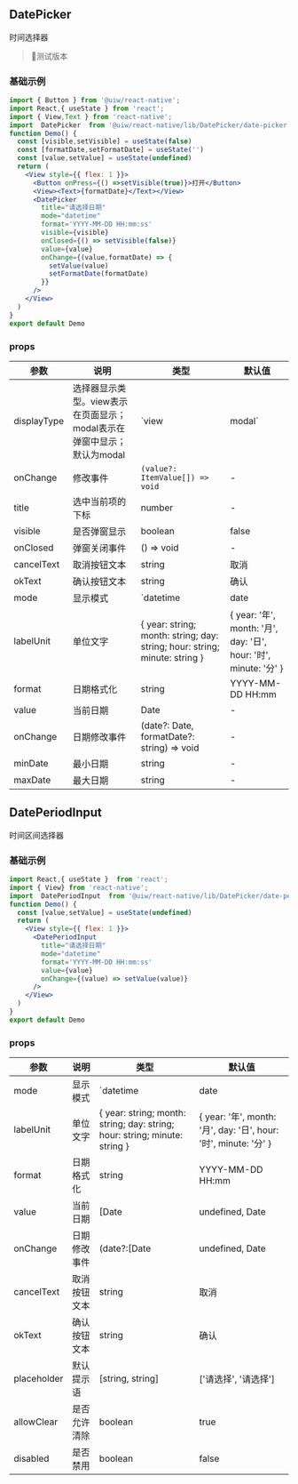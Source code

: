 DatePicker 
---
时间选择器
> 🚧测试版本
<!--rehype:style=border-left: 8px solid #ffe564;background-color: #ffe56440;padding: 12px 16px;-->

### 基础示例
 
```jsx
import { Button } from '@uiw/react-native';
import React,{ useState } from 'react';
import { View,Text } from 'react-native';
import  DatePicker  from '@uiw/react-native/lib/DatePicker/date-picker';
function Demo() {
  const [visible,setVisible] = useState(false)
  const [formatDate,setFormatDate] = useState('')
  const [value,setValue] = useState(undefined)
  return (
    <View style={{ flex: 1 }}>
      <Button onPress={() =>setVisible(true)}>打开</Button>
      <View><Text>{formatDate}</Text></View>
      <DatePicker
        title="请选择日期"
        mode="datetime"
        format='YYYY-MM-DD HH:mm:ss'
        visible={visible}
        onClosed={() => setVisible(false)}
        value={value}
        onChange={(value,formatDate) => {
          setValue(value)
          setFormatDate(formatDate)
        }}
      />
    </View>
  )
}
export default Demo
```

### props

| 参数 | 说明 | 类型 | 默认值 |
|------|------|-----|------|
| displayType   | 选择器显示类型。view表示在页面显示；modal表示在弹窗中显示；默认为modal   | `view | modal` |  view  |
| onChange    | 修改事件  | `(value?: ItemValue[]) => void` | -  |
| title | 选中当前项的下标   | number | -  |
| visible | 是否弹窗显示       | boolean | false  |
| onClosed | 弹窗关闭事件  | () => void | -  |
| cancelText | 取消按钮文本  | string | 取消  |
| okText | 确认按钮文本  | string | 确认  |
| mode | 显示模式  | `datetime | date | time| month | year` | datetime  |
| labelUnit | 单位文字  |  { year: string; month: string; day: string; hour: string; minute: string } | { year: '年', month: '月', day: '日', hour: '时', minute: '分' }  |
| format | 日期格式化  | string | YYYY-MM-DD HH:mm  |
| value | 当前日期  | Date | - |
| onChange | 日期修改事件  | (date?: Date, formatDate?: string) => void | - |
| minDate | 最小日期  | string | - |
| maxDate | 最大日期  | string | - |


DatePeriodInput 
---
时间区间选择器

### 基础示例
 
```jsx
import React,{ useState }  from 'react';
import { View} from 'react-native';
import  DatePeriodInput  from '@uiw/react-native/lib/DatePicker/date-period-input';
function Demo() {
  const [value,setValue] = useState(undefined)
  return (
    <View style={{ flex: 1 }}>
      <DatePeriodInput
        title="请选择日期"
        mode="datetime"
        format='YYYY-MM-DD HH:mm:ss'
        value={value}
        onChange={(value) => setValue(value)}
      />
    </View>
  )
}
export default Demo
```

### props

| 参数 | 说明 | 类型 | 默认值 |
|------|------|-----|------|
| mode | 显示模式  | `datetime | date | time| month | year` | datetime  |
| labelUnit | 单位文字  |  { year: string; month: string; day: string; hour: string; minute: string } | { year: '年', month: '月', day: '日', hour: '时', minute: '分' }  |
| format | 日期格式化  | string | YYYY-MM-DD HH:mm  |
| value | 当前日期  | [Date | undefined, Date | undefined] | - |
| onChange | 日期修改事件  | (date?:[Date | undefined, Date | undefined]) => void | - |
| cancelText | 取消按钮文本  | string | 取消  |
| okText | 确认按钮文本  | string | 确认  |
| placeholder | 默认提示语  | [string, string] | ['请选择', '请选择']  |
| allowClear | 是否允许清除  | boolean | true  |
| disabled | 是否禁用  | boolean | false  |
